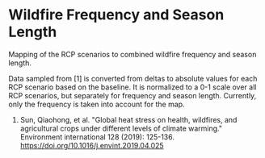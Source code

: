 # Wildfire Frequency and Season Length

Mapping of the RCP scenarios to combined wildfire frequency and season length.

Data sampled from [1] is converted from deltas to absolute values for each RCP scenario based on the baseline. It is normalized to a 0-1 scale over all RCP scenarios, but separately for frequency and season length. Currently, only the frequency is taken into account for the map.

1. Sun, Qiaohong, et al. "Global heat stress on health, wildfires, and agricultural crops under different levels of climate warming." Environment international 128 (2019): 125-136. https://doi.org/10.1016/j.envint.2019.04.025